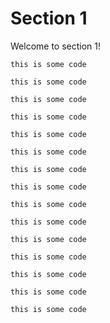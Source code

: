 # Section 1

Welcome to section 1!

```
this is some code
```
```
this is some code
```
```
this is some code
```
```
this is some code
```
```
this is some code
```
```
this is some code
```
```
this is some code
```
```
this is some code
```
```
this is some code
```
```
this is some code
```
```
this is some code
```
```
this is some code
```
```
this is some code
```
```
this is some code
```
```
this is some code
```
